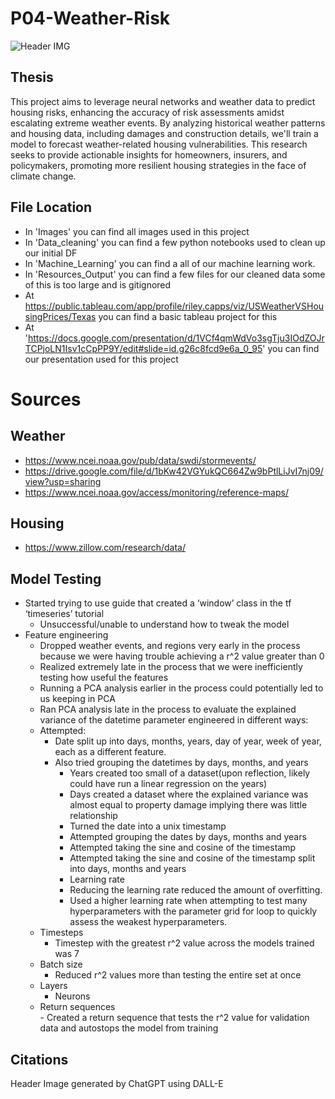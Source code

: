 # P04-Weather-Risk
![Header IMG](Images/DALL·E_Weather_Risk.jpg)

## Thesis
This project aims to leverage neural networks and weather data to predict housing risks, enhancing the accuracy of risk assessments amidst escalating extreme weather events. By analyzing historical weather patterns and housing data, including damages and construction details, we'll train a model to forecast weather-related housing vulnerabilities. This research seeks to provide actionable insights for homeowners, insurers, and policymakers, promoting more resilient housing strategies in the face of climate change.

## File Location
- In 'Images' you can find all images used in this project
- In 'Data_cleaning' you can find a few python notebooks used to clean up our initial DF
- In 'Machine_Learning' you can find a all of our machine learning work.
- In 'Resources_Output' you can find a few files for our cleaned data some of this is too large and is gitignored
- At https://public.tableau.com/app/profile/riley.capps/viz/USWeatherVSHousingPrices/Texas you can find a basic tableau project for this
- At 'https://docs.google.com/presentation/d/1VCf4qmWdVo3sgTju3IOdZOJrTCPjoLN1Isv1cCpPP9Y/edit#slide=id.g26c8fcd9e6a_0_95' you can find our presentation used for this project


# Sources
## Weather
- https://www.ncei.noaa.gov/pub/data/swdi/stormevents/
- https://drive.google.com/file/d/1bKw42VGYukQC664Zw9bPtlLiJvI7nj09/view?usp=sharing
- https://www.ncei.noaa.gov/access/monitoring/reference-maps/

## Housing
- https://www.zillow.com/research/data/	

## Model Testing
* Started trying to use guide that created a ‘window’ class in the tf ‘timeseries’ tutorial  
	* Unsuccessful/unable to understand how to tweak the model  
* Feature engineering  
	* Dropped weather events, and regions very early in the process because we were having trouble achieving a r^2 value greater than 0  
	* Realized extremely late in the process that we were inefficiently testing how useful the features  
	* Running a PCA analysis earlier in the process could potentially led to us keeping in PCA  
	* Ran PCA analysis late in the process to evaluate the explained variance of the datetime parameter engineered in different ways:  
	* Attempted:  
		-  Date split up into days, months, years, day of year, week of year, each as a different feature.  
		-  Also tried grouping the datetimes by days, months, and years  
    		-  Years created too small of a dataset(upon reflection, likely could have run a linear regression on the years)
	        - Days created a dataset where the explained variance was almost equal to property damage implying there was little relationship
	    	- Turned the date into a unix timestamp  
	        - Attempted grouping the dates by days, months and years  
	        - Attempted taking the sine and cosine of the timestamp  
	        - Attempted taking the sine and cosine of the timestamp split into days, months and years  
	        - Learning rate  
	        - Reducing the learning rate reduced the amount of overfitting.  
	        - Used a higher learning rate when attempting to test many hyperparameters with the parameter grid for loop to quickly assess the weakest hyperparameters.  
	* Timesteps  
		- Timestep with the greatest r^2 value across the models trained was 7   
	* Batch size  
	   	 - Reduced r^2 values more than testing the entire set at once  
	* Layers  
    	* Neurons  
	* Return sequences  
        	- Created a return sequence that tests the r^2 value for validation data and autostops the model from training


## Citations
Header Image generated by ChatGPT using DALL-E
